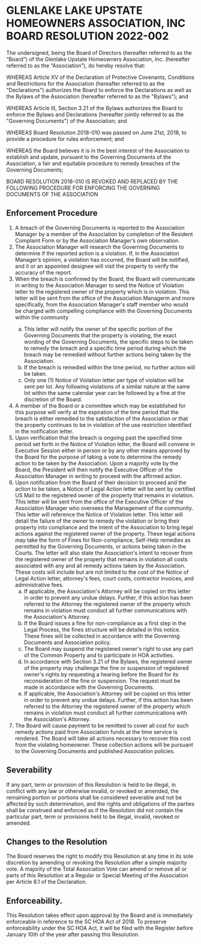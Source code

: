 # GLENLAKE LAKE UPSTATE HOMEOWNERS ASSOCIATION, INC BOARD RESOLUTION 2022-002

The undersigned, being the Board of Directors (hereafter referred to as the “Board”) of the Glenlake Upstate Homeowners Association, Inc. (hereafter referred to as the “Association”), do hereby resolve that:

WHEREAS Article XV of the Declaration of Protective Covenants, Conditions and Restrictions for the Association (hereafter referred to as the "Declarations") authorizes the Board to enforce the Declarations as well as the Bylaws of the Association (hereafter referred to as the "Bylaws"); and

WHEREAS Article III, Section 3.21 of the Bylaws authorizes the Board to enforce the Bylaws and Declarations (hereafter jointly referred to as the "Governing Documents") of the Association; and

WHEREAS Board Resolution 2018-010 was passed on June 21st, 2018, to provide a procedure for rules enforcement; and

WHEREAS the Board believes it is in the best interest of the Association to establish and update, pursuant to the Governing Documents of the Association, a fair and equitable procedure to remedy breaches of the Governing Documents;

BOARD RESOLUTION 2018-010 IS REVOKED AND REPLACED BY THE FOLLOWING PROCEDURE FOR ENFORCING THE GOVERNING DOCUMENTS OF THE ASSOCIATION

## Enforcement Procedure

<ol type="1">
   <li>A breach of the Governing Documents is reported to the Association Manager by a member of the Association by completion of the Resident Complaint Form or by the Association Manager’s own observation.</li>
   <li>The Association Manager will research the Governing Documents to determine if the reported action is a violation. If, in the Association Manager’s opinion, a violation has occurred, the Board will be notified, and it or an appointed designee will visit the property to verify the accuracy of the report.</li>
   <li>When the breach is confirmed by the Board, the Board will communicate in writing to the Association Manager to send the Notice of Violation letter to the registered owner of the property which is in violation. This letter will be sent from the office of the Association Managerm and more specifically, from the Association Manager's staff member who would be charged with compelling compliance with the Governing Documents within the community</li>

<ol type ="a">
   <li>This letter will notify the owner of the specific portion of the Governing Documents that the property is violating, the exact wording of the Governing Documents, the specific steps to be taken to remedy the breach and a specific time period during which the breach may be remedied without further actions being taken by the Association.</li>
   <li>If the breach is remedied within the time period, no further action will be taken.</li>
   <li>Only one (1) Notice of Violation letter per type of violation will be sent per lot. Any following violations of a similar nature at the same lot within the same calendar year can be followed by a fine at the discretion of the Board.</li> 
   </ol>

   <li>A member of the Board or a committee which may be established for this purpose will verify at the expiration of the time period that the breach is either remedied to the satisfaction of the Association or that the property continues to be in violation of the use restriction identified in the notification letter.</li>
   <li>Upon verification that the breach is ongoing past the specified time period set forth in the Notice of Violation letter, the Board will convene in Executive Session either in person or by any other means approved by the Board for the purpose of taking a vote to determine the remedy action to be taken by the Association. Upon a majority vote by the Board, the President will then notify the Executive Officer of the Association Manager in writing to proceed with the affirmed action.</li>
   <li>Upon notification from the Board of their decision to proceed and the action to be taken, a Notice of Legal Action letter will be sent by certified US Mail to the registered owner of the property that remains in violation. This letter will be sent from the office of the Executive Officer of the Association Manager who oversees the Management of the community. This letter will reference the Notice of Violation letter. This letter will detail the failure of the owner to remedy the violation or bring their property into compliance and the intent of the Association to bring legal actions against the registered owner of the property. These legal actions may take the form of Fines for Non-compliance, Self-Help remedies as permitted by the Governing Documents, or actions being taken in the Courts. The letter will also state the Association's intent to recover from the registered owner of the property that remains in violation all costs associated with any and all remedy actions taken by the Association. These costs will include but are not limited to the cost of the Notice of Legal Action letter, attorney's fees, court costs, contractor invoices, and administrative fees.

<ol type="a">
   <li>If applicable, the Association's Attorney will be copied on this letter in order to prevent any undue delays. Further, if this action has been referred to the Attorney the registered owner of the property which remains in violation must conduct all further communications with the Association's Attorney.</li>
   <li>If the Board issues a fine for non-compliance as a first step in the Legal Process, the fines structure will be detailed in this notice. These fines will be collected in accordance with the Governing Documents and Association policy.</li>
   <li>The Board may suspend the registered owner's right to use any part of the Common Property and to participate in HOA activities.</li>
   <li>In accordance with Section 3.21 of the Bylaws, the registered owner of the property may challenge the fine or suspension of registered owner's rights by requesting a hearing before the Board for its reconsideration of the fine or suspension. The request must be made in accordance with the Governing Documents.</li>
   <li>If applicable, the Association's Attorney will be copied on this letter in order to prevent any undue delays. Further, if this action has been referred to the Attorney the registered owner of the property which remains in violation must conduct all further communications with the Association's Attorney.</li>
</ol>

</li>
   <li>The Board will cause payment to be remitted to cover all cost for such remedy actions paid from Association funds at the time service is rendered. The Board will take all actions necessary to recover this cost from the violating homeowner. These collection actions will be pursuant to the Governing Documents and published Association policies.
</li>
</ol>

## Severability
If any part, term or provision of this Resolution is held to be illegal, in conflict with any law or otherwise invalid, or revoked or amended, the remaining portion or portions shall be considered severable and not be affected by such determination, and the rights and obligations of the parties shall be construed and enforced as if the Resolution did not contain the particular part, term or provisions held to be illegal, invalid, revoked or amended.

## Changes to the Resolution
The Board reserves the right to modify this Resolution at any time in its sole discretion by amending or revoking the Resolution after a simple majority vote. A majority of the Total Association Vote can amend or remove all or parts of this Resolution at a Regular or Special Meeting of the Association per Article 8.1 of the Declaration.

## Enforceability.
This Resolution takes effect upon approval by the Board and is immediately enforceable in reference to the SC HOA Act of 2018. To preserve enforceability under the SC HOA Act, it will be filed with the Register before January 10th of the year after passing this Resolution. 
